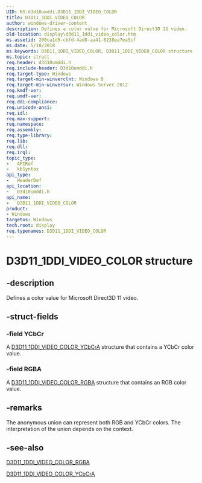 ```yaml
---
UID: NS:d3d10umddi.D3D11_1DDI_VIDEO_COLOR
title: D3D11_1DDI_VIDEO_COLOR
author: windows-driver-content
description: Defines a color value for Microsoft Direct3D 11 video.
old-location: display\d3d11_1ddi_video_color.htm
ms.assetid: 200ca1d5-cbfd-4ad8-aa41-8238ea7ea5cf
ms.date: 5/10/2018
ms.keywords: D3D11_1DDI_VIDEO_COLOR, D3D11_1DDI_VIDEO_COLOR structure [Display Devices], d3d10umddi/D3D11_1DDI_VIDEO_COLOR, display.d3d11_1ddi_video_color
ms.topic: struct
req.header: d3d10umddi.h
req.include-header: D3d10umddi.h
req.target-type: Windows
req.target-min-winverclnt: Windows 8
req.target-min-winversvr: Windows Server 2012
req.kmdf-ver: 
req.umdf-ver: 
req.ddi-compliance: 
req.unicode-ansi: 
req.idl: 
req.max-support: 
req.namespace: 
req.assembly: 
req.type-library: 
req.lib: 
req.dll: 
req.irql: 
topic_type:
-	APIRef
-	kbSyntax
api_type:
-	HeaderDef
api_location:
-	D3d10umddi.h
api_name:
-	D3D11_1DDI_VIDEO_COLOR
product:
- Windows
targetos: Windows
tech.root: display
req.typenames: D3D11_1DDI_VIDEO_COLOR
---
```


# D3D11_1DDI_VIDEO_COLOR structure


## -description


Defines a color value for Microsoft Direct3D 11 video.


## -struct-fields




### -field YCbCr

A <a href="https://msdn.microsoft.com/library/windows/hardware/hh450932">D3D11_1DDI_VIDEO_COLOR_YCbCrA</a> structure that contains a YCbCr color value.


### -field RGBA

A <a href="https://msdn.microsoft.com/library/windows/hardware/hh450928">D3D11_1DDI_VIDEO_COLOR_RGBA</a> structure that contains an RGB color value.


## -remarks



The anonymous union can represent both RGB and YCbCr colors. The interpretation of the union depends on the context.




## -see-also




<a href="https://msdn.microsoft.com/library/windows/hardware/hh450928">D3D11_1DDI_VIDEO_COLOR_RGBA</a>



<a href="https://msdn.microsoft.com/library/windows/hardware/hh450932">D3D11_1DDI_VIDEO_COLOR_YCbCrA</a>
 

 

